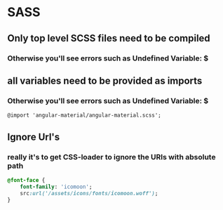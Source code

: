 # SASS

## Only top level SCSS files need to be compiled
### Otherwise you'll see errors such as Undefined Variable: $

## all variables need to be provided as imports
### Otherwise you'll see errors such as Undefined Variable: $
`@import 'angular-material/angular-material.scss';`

## Ignore Url's
### really it's to get CSS-loader to ignore the URls with absolute path
```sass
@font-face {
    font-family: 'icomoon';
    src:url('/assets/icons/fonts/icomoon.woff');
}
```
